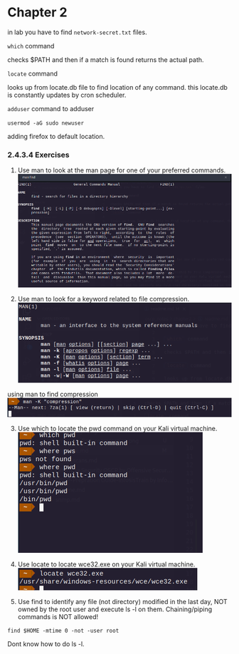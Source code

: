 # Chapter 2

in lab you have to find `network-secret.txt` files.

`which` command

checks $PATH and then if a match is found returns the actual path.

`locate` command

looks up from locate.db file to find location of any command. this locate.db is constantly updates by cron scheduler.

`adduser` command to adduser

`usermod -aG sudo newuser`

adding firefox to default location.

### 2.4.3.4 Exercises
1. Use man to look at the man page for one of your preferred commands.
![](man_page.png)

2. Use man to look for a keyword related to file compression.
![](man_man.png)

using man to find compression
![](man_to_find_compression.png)

3. Use which to locate the pwd command on your Kali virtual machine.
![](which_pwd.png)

4. Use locate to locate wce32.exe on your Kali virtual machine.
![](locate_wce32.png)

5. Use find to identify any file (not directory) modified in the last day, NOT owned by the root 
user and execute ls -l on them. Chaining/piping commands is NOT allowed!

```
find $HOME -mtime 0 -not -user root 

```

Dont know how to do ls -l.





